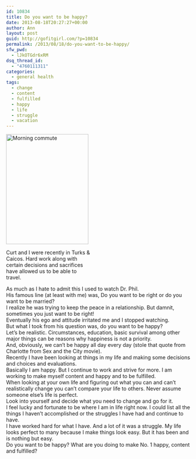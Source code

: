 ```yaml
---
id: 10834
title: Do you want to be happy?
date: 2013-08-18T20:27:27+00:00
author: Ann
layout: post
guid: http://gofitgirl.com/?p=10834
permalink: /2013/08/18/do-you-want-to-be-happy/
sfw_pwd:
  - lJkOTGdr6xRM
dsq_thread_id:
  - "4760111311"
categories:
  - general health
tags:
  - change
  - content
  - fulfilled
  - happy
  - life
  - struggle
  - vacation
---
```

<div id="attachment_10907" style="width: 234px" class="wp-caption alignleft">
  <a href="http://gofitgirl.com/?attachment_id=10907" rel="attachment wp-att-10907"><img class="size-medium wp-image-10907" alt="Morning commute" src="http://gofitgirl.com/wp-content/uploads/2013/08/1146481_10151579883573657_292330661_n-1-224x300.jpg" width="224" height="300" /></a>
  
  <p class="wp-caption-text">
    Curt and I were recently in Turks & Caicos. Hard work along with certain decisions and sacrifices have allowed us to be able to travel.
  </p>
</div>

  
As much as I hate to admit this I used to watch Dr. Phil.  
His famous line (at least with me) was, Do you want to be right or do you want to be married?  
I realize he was trying to keep the peace in a relationship. But damnit, sometimes you just want to be right!  
Eventually his ego and attitude irritated me and I stopped watching.  
But what I took from his question was, do you want to be happy?  
Let&#8217;s be realistic. Circumstances, education, basic survival among other major things can be reasons why happiness is not a priority.  
And, obviously, we can&#8217;t be happy all day every day (stole that quote from Charlotte from Sex and the City movie).  
Recently I have been looking at things in my life and making some decisions and choices and evaluations.  
Basically I am happy. But I continue to work and strive for more. I am working to make myself content and happy and to be fulfilled.  
When looking at your own life and figuring out what you can and can&#8217;t realistically change you can&#8217;t compare your life to others. Never assume someone else&#8217;s life is perfect.  
Look into yourself and decide what you need to change and go for it.  
I feel lucky and fortunate to be where I am in life right now. I could list all the things I haven&#8217;t accomplished or the struggles I have had and continue to have.  
I have worked hard for what I have. And a lot of it was a struggle. My life looks perfect to many because I make things look easy. But it has been and is nothing but easy.  
Do you want to be happy? What are you doing to make No. 1 happy, content and fulfilled?